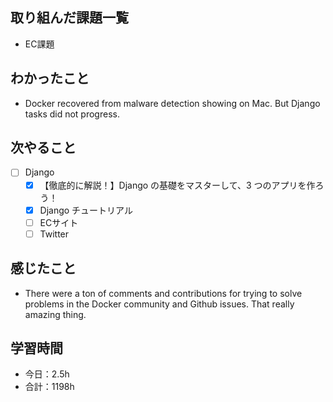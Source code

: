 ## 取り組んだ課題一覧
- EC課題   

## わかったこと
- Docker recovered from malware detection showing on Mac. But Django tasks did not progress.

## 次やること
- [ ] Django
   - [x] 【徹底的に解説！】Django の基礎をマスターして、3 つのアプリを作ろう！
   - [x] Django チュートリアル
   - [ ] ECサイト
   - [ ] Twitter

## 感じたこと
- There were a ton of comments and contributions for trying to solve problems in the Docker community and Github issues. That really amazing thing.

## 学習時間

- 今日：2.5h
- 合計：1198h